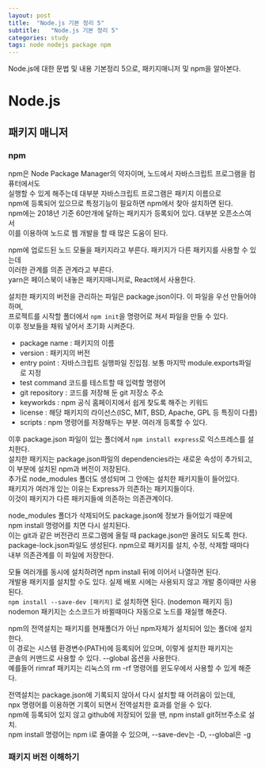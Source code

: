 ```yaml
---
layout: post
title:  "Node.js 기본 정리 5"
subtitle:   "Node.js 기본 정리 5"
categories: study
tags: node nodejs package npm
---
```


Node.js에 대한 문법 및 내용 기본정리 5으로, 패키지매니저 및 npm을 알아본다.

# Node.js

## 패키지 매니저

### npm

npm은 Node Package Manager의 약자이며, 노드에서 자바스크립트 프로그램을 컴퓨터에서도  
실행할 수 있게 해주는데 대부분 자바스크립트 프로그램은 패키지 이름으로  
npm에 등록되어 있으므로 특정기능이 필요하면 npm에서 찾아 설치하면 된다.  
npm에는 2018년 기준 60만개에 달하는 패키지가 등록되어 있다. 대부분 오픈소스여서  
이를 이용하여 노드로 웹 개발을 할 때 많은 도움이 된다.  

npm에 업로드된 노드 모듈을 패키지라고 부른다. 패키지가 다른 패키지를 사용할 수 있는데  
이러한 관계를 의존 관계라고 부른다.  
yarn은 페이스북이 내놓은 패키지매니저로, React에서 사용한다.  

설치한 패키지의 버전을 관리하는 파일은 package.json이다. 이 파일을 우선 만들어야 하며,  
프로젝트를 시작할 폴더에서 `npm init`을 명령어로 쳐서 파일을 만들 수 있다.  
이후 정보들을 채워 넣어서 초기화 시켜준다.  

* package name : 패키지의 이름
* version : 패키지의 버전
* entry point : 자바스크립트 실행파일 진입점. 보통 마지막 module.exports파일로 지정
* test command 코드를 테스트할 때 입력할 명령어
* git repository : 코드를 저장해 둔 git 저장소 주소
* keyworkds : npm 공식 홈페이지에서 쉽게 찾도록 해주는 키워드
* license : 해당 패키지의 라이선스(ISC, MIT, BSD, Apache, GPL 등 특징이 다름)
* scripts : npm 명령어를 저장해두는 부분. 여러개 등록할 수 있다.

이후 package.json 파일이 있는 폴더에서 `npm install express`로 익스프레스를 설치한다.  
설치한 패키지는 package.json파일의 dependencies라는 새로운 속성이 추가되고,  
이 부분에 설치된 npm과 버전이 저장된다.  
추가로 node_modules 폴더도 생성되며 그 안에는 설치한 패키지들이 들어있다.  
패키지가 여러개 있는 이유는 Express가 의존하는 패키지들이다.  
이것이 패키지가 다른 패키지들에 의존하는 의존관계이다.  

node_modules 폴더가 삭제되어도 package.json에 정보가 들어있기 때문에  
npm install 명령어를 치면 다시 설치된다.  
이는 git과 같은 버전관리 프로그램에 올릴 때 package.json만 올려도 되도록 한다.  
package-lock.json파일도 생성된다. npm으로 패키지를 설치, 수정, 삭제할 때마다  
내부 의존관계를 이 파일에 저장한다.  

모듈 여러개를 동시에 설치하려면 npm install 뒤에 이어서 나열하면 된다.  
개발용 패키지를 설치할 수도 있다. 실제 배포 시에는 사용되지 않고 개발 중이때만 사용된다.  
`npm install --save-dev [패키지]` 로 설치하면 된다. (nodemon 패키지 등)  
nodemon 패키지는 소스코드가 바뀔때마다 자동으로 노드를 재실행 해준다.  

npm의 전역설치는 패키지를 현재폴더가 아닌 npm자체가 설치되어 있는 폴더에 설치한다.  
이 경로는 시스템 환경변수(PATH)에 등록되어 있으며, 이렇게 설치한 패키지는  
콘솔의 커맨드로 사용할 수 있다. --global 옵션을 사용한다.  
예를들어 rimraf 패키지는 리눅스의 rm -rf 명령어를 윈도우에서 사용할 수 있게 해준다.  

전역설치는 package.json에 기록되지 않아서 다시 설치할 때 어려움이 있는데,  
npx 명령어를 이용하면 기록이 되면서 전역설치한 효과를 얻을 수 있다.  
npm에 등록되어 있지 않고 github에 저장되어 있을 땐, npm install git허브주소로 설치.  
npm install 명령어는 npm i로 줄여쓸 수 있으며, --save-dev는 -D, --global은 -g  

### 패키지 버전 이해하기

